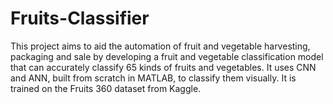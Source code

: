 # Fruits-Classifier
This project aims to aid the automation of fruit and vegetable harvesting, packaging and sale by developing a fruit and vegetable classification model that can accurately classify 65 kinds of fruits and vegetables. It uses CNN and ANN, built from scratch in MATLAB, to classify them visually. It is trained on the Fruits 360 dataset from Kaggle.
